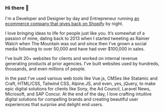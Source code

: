 ### Hi there 👋

I'm a Developer and Designer by day and Entrepreneur running [an ecommerce company that gives back on Shopify](https://shop.rainierwatch.com/) by night. 

I love bringing ideas to life for people just like you. It’s somewhat of a passion of mine, dating back to 2013 when I started tweeting as Rainier Watch when The Mountain was out and since then I’ve grown a social media following to over 50,000 and have had over $100,000 in sales.

I’ve built 20+ websites for clients and worked on internal revenue generating products at prior agencies. I’ve built websites used by hundreds, thousands, and even millions of people.

In the past I’ve used various web tools like Vue.js, CMSes like Statamic and Craft, HTML/CSS, Tailwind CSS, Alpine.JS, and even, yes, jQuery, to make epic digital solutions for clients like Sony, the Ad Council, Laravel News, Microsoft, and SAP Concur. At the end of the day, I love crafting intuitive digital solutions for compelling brands and creating beautiful user experiences that surprise and delight end users. 

<!--
**austriker27/austriker27** is a ✨ _special_ ✨ repository because its `README.md` (this file) appears on your GitHub profile.

Here are some ideas to get you started:

- 🔭 I’m currently working on ...
- 🌱 I’m currently learning ...
- 👯 I’m looking to collaborate on ...
- 🤔 I’m looking for help with ...
- 💬 Ask me about ...
- 📫 How to reach me: ...
- 😄 Pronouns: ...
- ⚡ Fun fact: ...
-->
